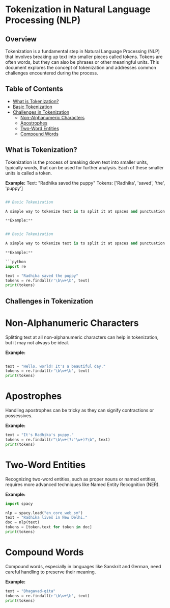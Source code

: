 # Tokenization in Natural Language Processing (NLP)

## Overview

Tokenization is a fundamental step in Natural Language Processing (NLP) that involves breaking up text into smaller pieces called tokens. Tokens are often words, but they can also be phrases or other meaningful units. This document explores the concept of tokenization and addresses common challenges encountered during the process.

## Table of Contents
- [What is Tokenization?](#what-is-tokenization)
- [Basic Tokenization](#basic-tokenization)
- [Challenges in Tokenization](#challenges-in-tokenization)
  - [Non-Alphanumeric Characters](#non-alphanumeric-characters)
  - [Apostrophes](#apostrophes)
  - [Two-Word Entities](#two-word-entities)
  - [Compound Words](#compound-words)


## What is Tokenization?

Tokenization is the process of breaking down text into smaller units, typically words, that can be used for further analysis. Each of these smaller units is called a token.

**Example:**
Text: "Radhika saved the puppy"
Tokens: ['Radhika', 'saved', 'the', 'puppy']

```python

## Basic Tokenization

A simple way to tokenize text is to split it at spaces and punctuation marks. However, this approach can be too simplistic for more complex text.

**Example:**


## Basic Tokenization

A simple way to tokenize text is to split it at spaces and punctuation marks. However, this approach can be too simplistic for more complex text.

**Example:**

```python
import re

text = "Radhika saved the puppy"
tokens = re.findall(r'\b\w+\b', text)
print(tokens)

```
## Challenges in Tokenization

# Non-Alphanumeric Characters
Splitting text at all non-alphanumeric characters can help in tokenization, but it may not always be ideal.

**Example:**

```python

text = "Hello, world! It's a beautiful day."
tokens = re.findall(r'\b\w+\b', text)
print(tokens)
```

# Apostrophes
Handling apostrophes can be tricky as they can signify contractions or possessives.

**Example:**

```python
text = "It's Radhika's puppy."
tokens = re.findall(r"\b\w+(?:'\w+)?\b", text)
print(tokens)
```

# Two-Word Entities
Recognizing two-word entities, such as proper nouns or named entities, requires more advanced techniques like Named Entity Recognition (NER).

**Example:**

```python
import spacy

nlp = spacy.load("en_core_web_sm")
text = "Radhika lives in New Delhi."
doc = nlp(text)
tokens = [token.text for token in doc]
print(tokens)

```

# Compound Words
Compound words, especially in languages like Sanskrit and German, need careful handling to preserve their meaning.

**Example:**

```python
text = "Bhagavad-gita"
tokens = re.findall(r'\b\w+\b', text)
print(tokens)
```
